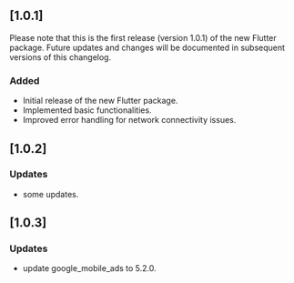 ## [1.0.1]

Please note that this is the first release (version 1.0.1) of the new Flutter package. Future updates and changes will be documented in subsequent versions of this changelog.

### Added

- Initial release of the new Flutter package.
- Implemented basic functionalities.
- Improved error handling for network connectivity issues.

## [1.0.2]

### Updates

- some updates.

## [1.0.3]

### Updates

- update google_mobile_ads to 5.2.0.

